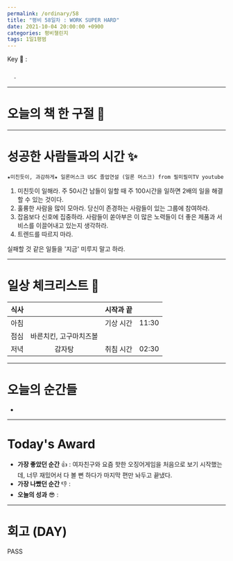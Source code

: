 ```yaml
---
permalink: /ordinary/58
title: "평비 58일차 : WORK SUPER HARD"
date: 2021-10-04 20:00:00 +0900
categories: 평비챌린지
tags: 1일1평범
---  
```

Key 🔑 : 
```

  - 
```

---
# 오늘의 책 한 구절 📕


---
# 성공한 사람들과의 시간 ✨
`★미친듯이, 과감하게★ 일론머스크 USC 졸업연설 (일론 머스크) from 필미필미TV youtube`  
1. 미친듯이 일해라. 주 50시간 남들이 일할 때 주 100시간을 일하면 2배의 일을 해결할 수 있는 것이다.  
2. 훌륭한 사람을 많이 모아라. 당신이 존경하는 사람들이 있는 그룹에 참여하라.  
3. 잡음보다 신호에 집중하라. 사람들이 쏟아부은 이 많은 노력들이 더 좋은 제품과 서비스를 이끌어내고 있는지 생각하라.  
4. 트렌드를 따르지 마라.  

실패할 것 같은 일들을 '지금' 미루지 말고 하라.  

---
# 일상 체크리스트 📃

| 식사 |  | 시작과 끝 |  |
|:----:|:----:|:----:|:----:|
| 아침 |  | 기상 시간 | 11:30 |
| 점심 | 바른치킨, 고구마치즈볼 |  |  |
| 저녁 | 감자탕 | 취침 시간 | 02:30 |

---
# 오늘의 순간들
- 

---
# Today's Award
- **가장 좋았던 순간** 👍 : 여자친구와 요즘 핫한 오징어게임을 처음으로 보기 시작했는데, 너무 재밌어서 다 볼 뻔 하다가 마지막 편만 놔두고 끝냈다.  
- **가장 나빴던 순간** 👎 : 
- **오늘의 성과** 😎 : 

---
# 회고 (DAY)
PASS